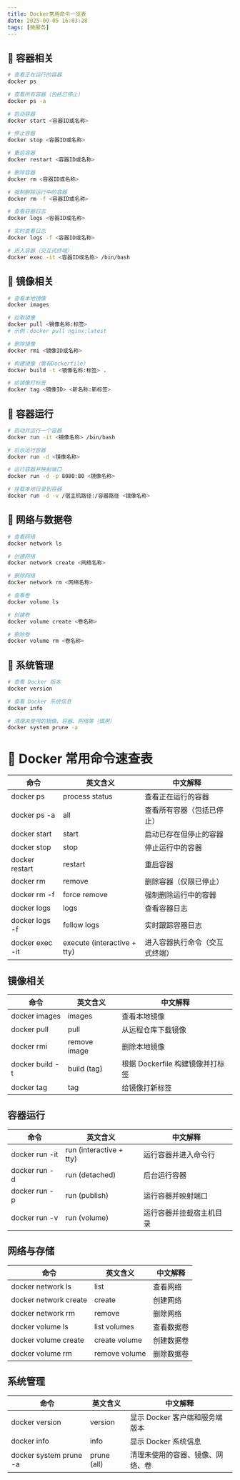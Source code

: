 ```yaml
---
title: Docker常用命令一览表
date: 2025-09-05 16:03:28
tags: [微服务]
---
```


## 🔹 容器相关


```bash
# 查看正在运行的容器
docker ps

# 查看所有容器（包括已停止）
docker ps -a

# 启动容器
docker start <容器ID或名称>

# 停止容器
docker stop <容器ID或名称>

# 重启容器
docker restart <容器ID或名称>

# 删除容器
docker rm <容器ID或名称>

# 强制删除运行中的容器
docker rm -f <容器ID或名称>

# 查看容器日志
docker logs <容器ID或名称>

# 实时查看日志
docker logs -f <容器ID或名称>

# 进入容器（交互式终端）
docker exec -it <容器ID或名称> /bin/bash

```


## 🔹 镜像相关


```bash
# 查看本地镜像
docker images

# 拉取镜像
docker pull <镜像名称:标签>
# 示例：docker pull nginx:latest

# 删除镜像
docker rmi <镜像ID或名称>

# 构建镜像（需有Dockerfile）
docker build -t <镜像名称:标签> .

# 给镜像打标签
docker tag <镜像ID> <新名称:新标签>

```
<!--more-->

## 🔹 容器运行


```bash
# 启动并运行一个容器
docker run -it <镜像名称> /bin/bash

# 后台运行容器
docker run -d <镜像名称>

# 运行容器并映射端口
docker run -d -p 8080:80 <镜像名称>

# 挂载本地目录到容器
docker run -d -v /宿主机路径:/容器路径 <镜像名称>

```


## 🔹 网络与数据卷


```bash
# 查看网络
docker network ls

# 创建网络
docker network create <网络名称>

# 删除网络
docker network rm <网络名称>

# 查看卷
docker volume ls

# 创建卷
docker volume create <卷名称>

# 删除卷
docker volume rm <卷名称>

```


## 🔹 系统管理


```bash
# 查看 Docker 版本
docker version

# 查看 Docker 系统信息
docker info

# 清理未使用的镜像、容器、网络等（慎用）
docker system prune -a

```








# 🐳 Docker 常用命令速查表


| 命令 | 英文含义 | 中文解释 |
| ---- | ---- | ---- |
| docker ps | process status | 查看正在运行的容器 |
| docker ps -a | all | 查看所有容器（包括已停止） |
| docker start | start | 启动已存在但停止的容器 |
| docker stop | stop | 停止运行中的容器 |
| docker restart | restart | 重启容器 |
| docker rm | remove | 删除容器（仅限已停止） |
| docker rm -f | force remove | 强制删除运行中的容器 |
| docker logs | logs | 查看容器日志 |
| docker logs -f | follow logs | 实时跟踪容器日志 |
| docker exec -it | execute (interactive + tty) | 进入容器执行命令（交互式终端） |



## 镜像相关


| 命令 | 英文含义 | 中文解释 |
| ---- | ---- | ---- |
| docker images | images | 查看本地镜像 |
| docker pull | pull | 从远程仓库下载镜像 |
| docker rmi | remove image | 删除本地镜像 |
| docker build -t | build (tag) | 根据 Dockerfile 构建镜像并打标签 |
| docker tag | tag | 给镜像打新标签 |



## 容器运行


| 命令 | 英文含义 | 中文解释 |
| ---- | ---- | ---- |
| docker run -it | run (interactive + tty) | 运行容器并进入命令行 |
| docker run -d | run (detached) | 后台运行容器 |
| docker run -p | run (publish) | 运行容器并映射端口 |
| docker run -v | run (volume) | 运行容器并挂载宿主机目录 |



## 网络与存储


| 命令 | 英文含义 | 中文解释 |
| ---- | ---- | ---- |
| docker network ls | list | 查看网络 |
| docker network create | create | 创建网络 |
| docker network rm | remove | 删除网络 |
| docker volume ls | list volumes | 查看数据卷 |
| docker volume create | create volume | 创建数据卷 |
| docker volume rm | remove volume | 删除数据卷 |



## 系统管理


| 命令 | 英文含义 | 中文解释 |
| ---- | ---- | ---- |
| docker version | version | 显示 Docker 客户端和服务端版本 |
| docker info | info | 显示 Docker 系统信息 |
| docker system prune -a | prune (all) | 清理未使用的容器、镜像、网络、卷 |

